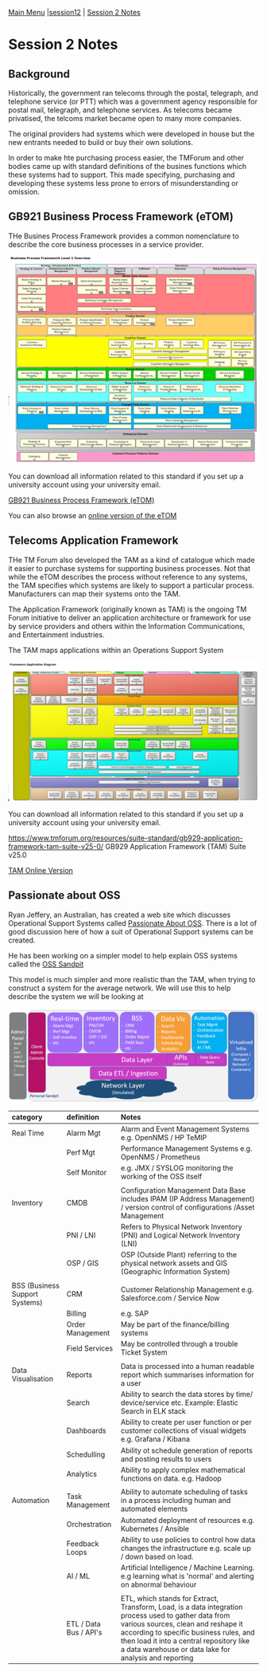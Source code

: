 [Main Menu](../../../sessions/README.md) |[session12](../../session12/) | [Session 2 Notes](../docs/sessionNotes.md)

# Session 2 Notes

## Background

Historically, the government ran telecoms through the postal, telegraph, and telephone service (or PTT) which was a government agency responsible for postal mail, telegraph, and telephone services.
As telecoms became privatised, the telcoms market became open to many more companies. 

The original providers had systems which were developed in house but the new entrants needed to build or buy their own solutions. 

In order to make hte purchasing process easier, the TMForum and other bodies came up with standard definitions of the busines functions which these systems had to support. 
This made specifying, purchasing and developing these systems less prone to errors of misunderstanding or omission.


## GB921 Business Process Framework (eTOM)

THe Busines Process Framework provides a common nomenclature to describe the core business processes in a service provider. 

![alt text](../docs/images/etomlevel1.png "Figure etomlevel1.png")

You can download all information related to this standard if you set up a university account using your university email.

[GB921 Business Process Framework (eTOM)](https://www.tmforum.org/resources/suite/gb921-business-process-framework-etom-suite-v25-0/)

You can also browse an [online version of the eTOM](http://www.ilsa.kz/etom/main/diagramac379ad6e0054204b29009c3d82ff997.htm)

## Telecoms Application Framework

THe TM Forum also developed the TAM as a kind of catalogue which made it easier to purchase systems for supporting business processes.
Not that while the eTOM describes the process without reference to any systems, the TAM specifies which systems are likely to support a particular process.
Manufacturers can map their systems onto the TAM.

The Application Framework (originally known as TAM) is the ongoing TM Forum initiative to deliver an application architecture or framework for use by service providers and others within the Information Communications, and Entertainment industries.

The TAM maps applications within an Operations Support System

![alt text](../docs/images/TAMFamework.png "Figure TAMFamework.png")

You can download all information related to this standard if you set up a university account using your university email.

https://www.tmforum.org/resources/suite-standard/gb929-application-framework-tam-suite-v25-0/   GB929 Application Framework (TAM) Suite v25.0

[TAM Online Version](http://www.ilsa.kz/etom/main/diagram212bd3bc1d9811db9063000802da1ce2.htm)


## Passionate about OSS

Ryan Jeffery, an Australian, has created a web site which discusses Operational Support Systems called [Passionate About OSS](https://passionateaboutoss.com/).
There is a lot of good discussion here of how a suit of Operational Support systems can be created.

He has been working on a simpler model to help explain OSS systems called the [OSS Sandpit](https://passionateaboutoss.com/building-a-personal-oss-sandpit/)

This model is much simpler and more realistic than the TAM, when trying to construct a system for the average network. We will use this to help describe the system we will be looking at

![alt text](../docs/images/OSS_Sandpit_Prototype_Model.png "Figure OSS_Sandpit_Prototype_Model.png")

| category   | definition | Notes |
|:-----------|:-----------|:------|
| Real Time  |Alarm Mgt   | Alarm and Event Management Systems e.g. OpenNMS / HP TeMIP   |
|            |Perf Mgt   |  Performance Management Systems e.g. OpenNMS / Prometheus     |
|            |Self Monitor  | e.g. JMX / SYSLOG monitoring the working of the OSS itself   |
|            |               |                   |
| Inventory  |CMDB   |  Configuration Management Data Base includes IPAM (IP Address Management) / version control of configurations /Asset Management   |
|            |PNI / LNI   |Refers to Physical Network Inventory (PNI) and Logical Network Inventory (LNI)  |
|            |OSP / GIS | OSP (Outside Plant) referring to the physical network assets and GIS (Geographic Information System) |
|            |               |                   |
| BSS (Business Support Systems) |CRM   | Customer Relationship Management e.g. Salesforce.com / Service Now |
|            |Billing   |  e.g. SAP           |
|            |Order Management  |  May be part of the finance/billing systems           |
|            |Field Services   |  May be controlled through a trouble Ticket System     |
|            |               |                   |
|Data Visualisation |Reports   | Data is processed into a human readable report which summarises information for a user   |
|            |Search | Ability to search the data stores by time/ device/service etc. Example: Elastic Search in ELK stack    |
|            |Dashboards  |  Ability to create per user function or per customer collections of visual widgets e.g. Grafana / Kibana  |
|            |Schedulling | Ability ot schedule generation of reports and posting results to users |
|            |Analytics   | Ability to apply complex mathematical functions on data. e.g. Hadoop   |
|            |               |                   |
| Automation |Task Management   |  Ability to automate scheduling of tasks in a process including human and automated elements |
|            |Orchestration   | Automated deployment of resources e.g. Kubernetes / Ansible  |
|            |Feedback Loops  | Ability to use policies to control how data changes the infrastructure e.g. scale up / down based on load. |
|            | AI / ML |Artificial Intelligence / Machine Learning. e.g learning what is 'normal' and alerting on abnormal behaviour |
|            |               |                   |
|            | ETL / Data Bus / API's | ETL, which stands for Extract, Transform, Load, is a data integration process used to gather data from various sources, clean and reshape it according to specific business rules, and then load it into a central repository like a data warehouse or data lake for analysis and reporting |
